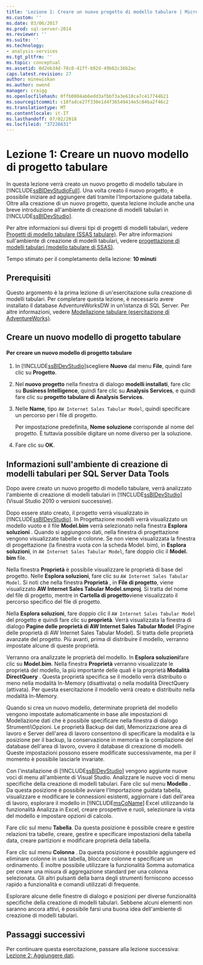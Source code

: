 ```yaml
---
title: 'Lezione 1: Creare un nuovo progetto di modello tabulare | Microsoft Docs'
ms.custom: ''
ms.date: 03/06/2017
ms.prod: sql-server-2014
ms.reviewer: ''
ms.suite: ''
ms.technology:
- analysis-services
ms.tgt_pltfrm: ''
ms.topic: conceptual
ms.assetid: 0d2eb34d-78c8-41ff-b92d-49b62c16b2ac
caps.latest.revision: 27
author: minewiskan
ms.author: owend
manager: craigg
ms.openlocfilehash: 0ffb0804ab6edd3afbbf3a3e618ca7c417744b21
ms.sourcegitcommit: c18fadce27f330e1d4f36549414e5c84ba2f46c2
ms.translationtype: MT
ms.contentlocale: it-IT
ms.lasthandoff: 07/02/2018
ms.locfileid: "37226631"
---
```

# <a name="lesson-1-create-a-new-tabular-model-project"></a>Lezione 1: Creare un nuovo modello di progetto tabulare
  In questa lezione verrà creato un nuovo progetto di modello tabulare in [!INCLUDE[ssBIDevStudioFull](../includes/ssbidevstudiofull-md.md)]. Una volta creato il nuovo progetto, è possibile iniziare ad aggiungere dati tramite l'Importazione guidata tabella. Oltre alla creazione di un nuovo progetto, questa lezione include anche una breve introduzione all'ambiente di creazione di modelli tabulari in [!INCLUDE[ssBIDevStudio](../includes/ssbidevstudio-md.md)].  
  
 Per altre informazioni sui diversi tipi di progetti di modelli tabulari, vedere [Progetti di modello tabulare &#40;SSAS tabulare&#41;](tabular-models/tabular-model-projects-ssas-tabular.md). Per altre informazioni sull'ambiente di creazione di modelli tabulari, vedere [progettazione di modelli tabulari &#40;modello tabulare di SSAS&#41;](tabular-model-designer-ssas-tabular.md).  
  
 Tempo stimato per il completamento della lezione: **10 minuti**  
  
## <a name="prerequisites"></a>Prerequisiti  
 Questo argomento è la prima lezione di un'esercitazione sulla creazione di modelli tabulari. Per completare questa lezione, è necessario avere installato il database AdventureWorksDW in un'istanza di SQL Server. Per altre informazioni, vedere [Modellazione tabulare &#40;esercitazione di AdventureWorks&#41;](tabular-modeling-adventure-works-tutorial.md).  
  
## <a name="create-a-new-tabular-model-project"></a>Creare un nuovo modello di progetto tabulare  
  
#### <a name="to-create-a-new-tabular-model-project"></a>Per creare un nuovo modello di progetto tabulare  
  
1.  In [!INCLUDE[ssBIDevStudio](../includes/ssbidevstudio-md.md)]scegliere **Nuovo** dal menu **File**, quindi fare clic su **Progetto**.  
  
2.  Nel **nuovo progetto** nella finestra di dialogo **modelli installati**, fare clic su **Business Intelligence**, quindi fare clic su **Analysis Services**, e quindi fare clic su **progetto tabulare di Analysis Services**.  
  
3.  Nelle **Name**, tipo `AW Internet Sales Tabular Model`, quindi specificare un percorso per i file di progetto.  
  
     Per impostazione predefinita, **Nome soluzione** corrisponde al nome del progetto. È tuttavia possibile digitare un nome diverso per la soluzione.  
  
4.  Fare clic su **OK**.  
  
## <a name="understanding-the-sql-server-data-tools-tabular-model-authoring-environment"></a>Informazioni sull'ambiente di creazione di modelli tabulari per SQL Server Data Tools  
 Dopo avere creato un nuovo progetto di modello tabulare, verrà analizzato l'ambiente di creazione di modelli tabulari in [!INCLUDE[ssBIDevStudio](../includes/ssbidevstudio-md.md)] (Visual Studio 2010 o versioni successive).  
  
 Dopo essere stato creato, il progetto verrà visualizzato in [!INCLUDE[ssBIDevStudio](../includes/ssbidevstudio-md.md)]. In Progettazione modelli verrà visualizzato un modello vuoto e il file **Model.bim** verrà selezionato nella finestra **Esplora soluzioni** . Quando si aggiungono dati, nella finestra di progettazione vengono visualizzate tabelle e colonne. Se non viene visualizzata la finestra di progettazione (la finestra vuota con la scheda Model. bim), in **Esplora soluzioni**, in `AW Internet Sales Tabular Model`, fare doppio clic il **Model. bim** file.  
  
 Nella finestra **Proprietà** è possibile visualizzare le proprietà di base del progetto. Nelle **Esplora soluzioni**, fare clic su `AW Internet Sales Tabular Model`. Si noti che nella finestra **Proprietà** , in **File di progetto**, viene visualizzato **AW Internet Sales Tabular Model.smproj**. Si tratta del nome del file di progetto, mentre in **Cartella di progetto**viene visualizzato il percorso specifico del file di progetto.  
  
 Nella **Esplora soluzioni**, fare doppio clic il `AW Internet Sales Tabular Model` del progetto e quindi fare clic su **proprietà**. Verrà visualizzata la finestra di dialogo **Pagine delle proprietà di AW Internet Sales Tabular Model** (Pagine delle proprietà di AW Internet Sales Tabular Model). Si tratta delle proprietà avanzate del progetto. Più avanti, prima di distribuire il modello, verranno impostate alcune di queste proprietà.  
  
 Verranno ora analizzate le proprietà del modello. In **Esplora soluzioni**fare clic su **Model.bim**. Nella finestra **Proprietà** verranno visualizzate le proprietà del modello, la più importante delle quali è la proprietà **Modalità DirectQuery** . Questa proprietà specifica se il modello verrà distribuito o meno nella modalità In-Memory (disattivata) o nella modalità DirectQuery (attivata). Per questa esercitazione il modello verrà creato e distribuito nella modalità In-Memory.  
  
 Quando si crea un nuovo modello, determinate proprietà del modello vengono impostate automaticamente in base alle impostazioni di Modellazione dati che è possibile specificare nella finestra di dialogo Strumenti\Opzioni. Le proprietà Backup dei dati, Memorizzazione area di lavoro e Server dell'area di lavoro consentono di specificare la modalità e la posizione per il backup, la conservazione in memoria e la compilazione del database dell'area di lavoro, ovvero il database di creazione di modelli. Queste impostazioni possono essere modificate successivamente, ma per il momento è possibile lasciarle invariate.  
  
 Con l'installazione di [!INCLUDE[ssBIDevStudio](../includes/ssbidevstudio-md.md)] vengono aggiunte nuove voci di menu all'ambiente di Visual Studio. Analizzare le nuove voci di menu specifiche della creazione di modelli tabulari. Fare clic sul menu **Modello** . Da questa posizione è possibile avviare l'Importazione guidata tabella, visualizzare e modificare le connessioni esistenti, aggiornare i dati dell'area di lavoro, esplorare il modello in [!INCLUDE[msCoName](../includes/msconame-md.md)] Excel utilizzando la funzionalità Analizza in Excel, creare prospettive e ruoli, selezionare la vista del modello e impostare opzioni di calcolo.  
  
 Fare clic sul menu **Tabella**. Da questa posizione è possibile creare e gestire relazioni tra tabelle, creare, gestire e specificare impostazioni della tabella data, creare partizioni e modificare proprietà della tabella.  
  
 Fare clic sul menu **Colonna** . Da questa posizione è possibile aggiungere ed eliminare colonne in una tabella, bloccare colonne e specificare un ordinamento. È inoltre possibile utilizzare la funzionalità Somma automatica per creare una misura di aggregazione standard per una colonna selezionata. Gli altri pulsanti della barra degli strumenti forniscono accesso rapido a funzionalità e comandi utilizzati di frequente.  
  
 Esplorare alcune delle finestre di dialogo e posizioni per diverse funzionalità specifiche della creazione di modelli tabulari. Sebbene alcuni elementi non saranno ancora attivi, è possibile farsi una buona idea dell'ambiente di creazione di modelli tabulari.  
  
## <a name="next-steps"></a>Passaggi successivi  
 Per continuare questa esercitazione, passare alla lezione successiva: [Lezione 2: Aggiungere dati](lesson-2-add-data.md).  
  
  

